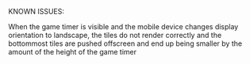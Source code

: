 KNOWN ISSUES:

When the game timer is visible and the mobile device changes display orientation to landscape, the tiles do not render correctly and the bottommost tiles are pushed offscreen and end up being smaller by the amount of the height of the game timer
